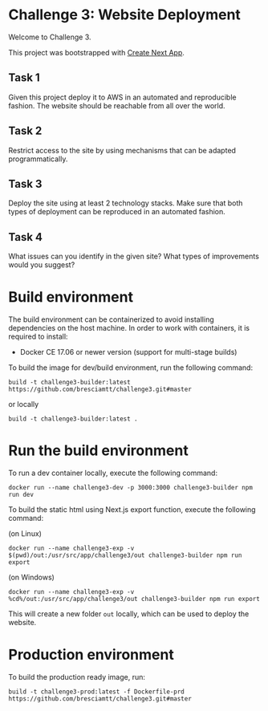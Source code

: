 # Challenge 3: Website Deployment

Welcome to Challenge 3.

This project was bootstrapped with [Create Next App](https://github.com/segmentio/create-next-app).

## Task 1 

Given this project deploy it to AWS in an automated and reproducible fashion. The website should be reachable from all over the world.

## Task 2 

Restrict access to the site by using mechanisms that can be adapted programmatically.

## Task 3 

Deploy the site using at least 2 technology stacks. Make sure that both types of deployment can be reproduced in an automated fashion.

## Task 4 

What issues can you identify in the given site? What types of improvements would you suggest?

# Build environment

The build environment can be containerized to avoid installing dependencies on the host machine. 
In order to work with containers, it is required to install:
- Docker CE 17.06 or newer version (support for multi-stage builds)

To build the image for dev/build environment, run the following command:

`build -t challenge3-builder:latest  https://github.com/bresciamtt/challenge3.git#master`

or locally 

`build -t challenge3-builder:latest .`

# Run the build environment

To run a dev container locally, execute the following command:

`docker run --name challenge3-dev -p 3000:3000 challenge3-builder npm run dev`

To build the static html using Next.js export function, execute the following command:

(on Linux)

`docker run --name challenge3-exp -v $(pwd)/out:/usr/src/app/challenge3/out challenge3-builder npm run export`

(on Windows)

`docker run --name challenge3-exp -v %cd%/out:/usr/src/app/challenge3/out challenge3-builder npm run export`

This will create a new folder `out` locally, which can be used to deploy the website.

# Production environment

To build the production ready image, run:

`build -t challenge3-prod:latest -f Dockerfile-prd https://github.com/bresciamtt/challenge3.git#master`
